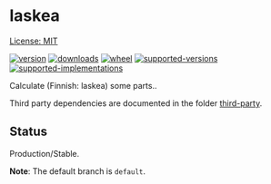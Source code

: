 # laskea
[License: MIT](https://github.com/sthagen/laskea/blob/default/LICENSE)

[![version](https://img.shields.io/pypi/v/laskea.svg?style=flat)](https://pypi.python.org/pypi/laskea/)
[![downloads](https://pepy.tech/badge/laskea/month)](https://pepy.tech/project/laskea)
[![wheel](https://img.shields.io/pypi/wheel/laskea.svg?style=flat)](https://pypi.python.org/pypi/laskea/)
[![supported-versions](https://img.shields.io/pypi/pyversions/laskea.svg?style=flat)](https://pypi.python.org/pypi/laskea/)
[![supported-implementations](https://img.shields.io/pypi/implementation/laskea.svg?style=flat)](https://pypi.python.org/pypi/laskea/)

Calculate (Finnish: laskea) some parts..

Third party dependencies are documented in the folder [third-party](third-party/README.md).

## Status

Production/Stable.

**Note**: The default branch is `default`.
